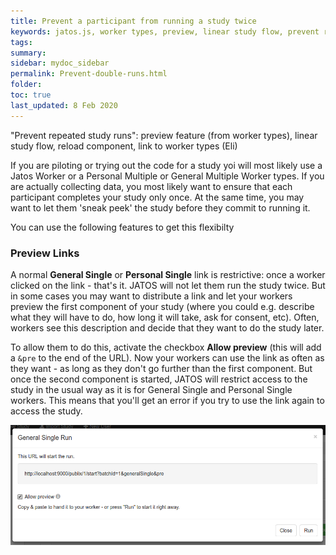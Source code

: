 ```yaml
---
title: Prevent a participant from running a study twice
keywords: jatos.js, worker types, preview, linear study flow, prevent reload
tags:
summary:
sidebar: mydoc_sidebar
permalink: Prevent-double-runs.html
folder:
toc: true
last_updated: 8 Feb 2020
---
```


"Prevent repeated study runs": preview feature (from worker types), linear study flow, reload component, link to worker types (Eli)



If you are piloting or trying out the code for a study yoi will most likely use a Jatos Worker or a Personal Multiple 
or General Multiple Worker types. If you are actually collecting data, you most likely want to ensure that each participant 
completes your study only once. At the same time, you may want to let them 'sneak peek' the study before they commit to running it. 

You can use the following features to get this flexibilty

### Preview Links

A normal **General Single** or **Personal Single** link is restrictive: once a worker clicked on the link - that's it. JATOS will not let them run the study twice. But in some cases you may want to distribute a link and let your workers preview the first component of your study (where you could e.g. describe what they will have to do, how long it will take, ask for consent, etc). Often, workers see this description and decide that they want to do the study later.

To allow them to do this, activate the checkbox **Allow preview** (this will add a `&pre` to the end of the URL). Now your workers can use the link as often as they want - as long as they don't go further than the first component. But once the second component is started, JATOS will restrict access to the study in the usual way as it is for General Single and Personal Single workers. This means that you'll get an error if you try to use the link again to access the study.

![GUI Screenshot](images/preview_general_single_run.png)
